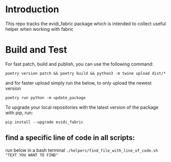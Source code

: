 # Introduction 
This repo tracks the evidi_fabric package which is intended to collect useful helper when working with fabric

# Build and Test

For fast patch, build and publish, you can use the following command:

```poetry version patch && poetry build && python3 -m twine upload dist/*```

and for faster upload simply run the below, to only upload the newest version

```poetry run python -m update_package```

To upgrade your local repositories with the latest version of the package with pip, run:

```pip install --upgrade evidi_fabric```


## find a specific line of code in all scripts:
run below in a bash terminal
```./helpers/find_file_with_line_of_code.sh "TEXT YOU WANT TO FIND"```